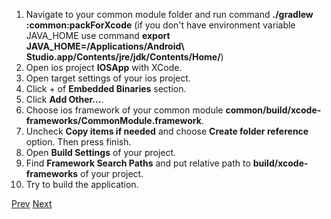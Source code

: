1. Navigate to your common module folder and run command **./gradlew :common:packForXcode** (if you don't have environment variable JAVA_HOME use command **export JAVA_HOME=/Applications/Android\ Studio.app/Contents/jre/jdk/Contents/Home/**)
2. Open ios project **IOSApp** with XCode.
3. Open target settings of your ios project.
4. Click + of **Embedded Binaries** section.
5. Click **Add Other...**.
6. Choose ios framework of your common module **common/build/xcode-frameworks/CommonModule.framework**.
7. Uncheck **Copy items if needed** and choose **Create folder reference** option. Then press finish.
8. Open **Build Settings** of your project.
9. Find **Framework Search Paths** and put relative path to **build/xcode-frameworks** of your project.
10. Try to build the application.

[Prev](https://github.com/ustadenis/kotlin_multiplutform_codelab/blob/master/0_4.md)
[Next](https://github.com/ustadenis/kotlin_multiplutform_codelab/blob/master/1_1_IOS.md)

